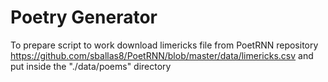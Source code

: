 # Poetry Generator

To prepare script to work download limericks file from PoetRNN repository 
https://github.com/sballas8/PoetRNN/blob/master/data/limericks.csv 
and put inside the "./data/poems" directory

